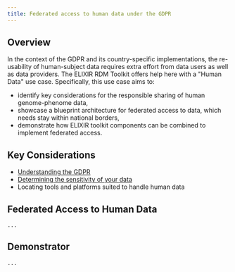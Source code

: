 ```yaml
---
title: Federated access to human data under the GDPR
---
```


## Overview

In the context of the GDPR and its country-specific implementations, the re-usability of human-subject data requires extra effort from data users as well as data providers. 
The ELIXIR RDM Toolkit offers help here with a "Human Data" use case. Specifically, this use case aims to:
  * identify key considerations for the responsible sharing of human genome-phenome data,
  * showcase a blueprint architecture for federated access to data, which needs stay within national borders,
  * demonstrate how ELIXIR toolkit components can be combined to implement federated access.
  
## Key Considerations

  * [Understanding the GDPR](gdpr)
  * [Determining the sensitivity of your data](personal_data)
  * Locating tools and platforms suited to handle human data
  
  
## Federated Access to Human Data

`...`

## Demonstrator

`...`
